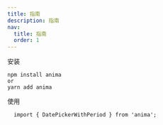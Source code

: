```yaml
---
title: 指南
description: 指南
nav:
  title: 指南
  order: 1
---
```


安装

```
npm install anima
or
yarn add anima
```

使用
```
  import { DatePickerWithPeriod } from 'anima';
```